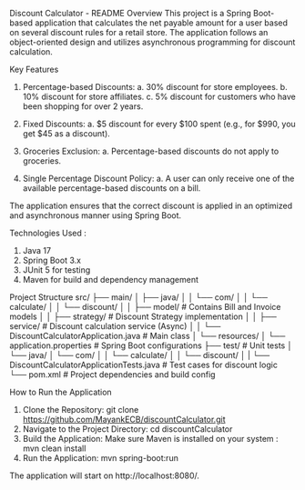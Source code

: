 Discount Calculator - README
Overview
This project is a Spring Boot-based application that calculates the net payable amount for a user based on several discount rules for a retail store. The application follows an object-oriented design and utilizes asynchronous programming for discount calculation.

Key Features
1. Percentage-based Discounts:
	a. 30% discount for store employees.
	b. 10% discount for store affiliates.
	c. 5% discount for customers who have been shopping for over 2 years.

2. Fixed Discounts:
	a. $5 discount for every $100 spent (e.g., for $990, you get $45 as a discount).

3. Groceries Exclusion:
	a. Percentage-based discounts do not apply to groceries.

4. Single Percentage Discount Policy:
	a. A user can only receive one of the available percentage-based discounts on a bill.

The application ensures that the correct discount is applied in an optimized and asynchronous manner using Spring Boot.

Technologies Used :
1. Java 17
2. Spring Boot 3.x
3. JUnit 5 for testing
4. Maven for build and dependency management

Project Structure
src/
├── main/
│   ├── java/
│   │   └── com/
│   │       └── calculate/
│   │       	└── discount/
│   │           	├── model/              # Contains Bill and Invoice models
│   │           	├── strategy/           # Discount Strategy implementation
│   │           	├── service/            # Discount calculation service (Async)
│   │           	└── DiscountCalculatorApplication.java  # Main class
│   └── resources/
│       └── application.properties      # Spring Boot configurations
├── test/                               # Unit tests
│   └── java/
│       └── com/
│   │       └── calculate/
│   │       	└── discount/
│   |             	└── DiscountCalculatorApplicationTests.java  # Test cases for discount logic
└── pom.xml                             # Project dependencies and build config

How to Run the Application
1. Clone the Repository: git clone https://github.com/MayankECB/discountCalculator.git
2. Navigate to the Project Directory: cd discountCalculator
3. Build the Application: Make sure Maven is installed on your system : mvn clean install
4. Run the Application: mvn spring-boot:run
   
The application will start on http://localhost:8080/.
